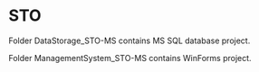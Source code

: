 # STO
Folder DataStorage_STO-MS contains MS SQL database project.

Folder ManagementSystem_STO-MS contains WinForms project.
